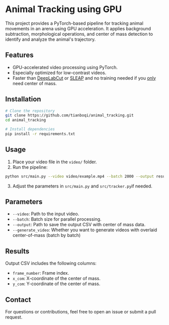 # Animal Tracking using GPU

This project provides a PyTorch-based pipeline for tracking animal movements in an arena using GPU acceleration. It applies background subtraction, morphological operations, and center of mass detection to identify and analyze the animal's trajectory.

## Features
- GPU-accelerated video processing using PyTorch.
- Especially optimized for low-contrast videos.
- Faster than [DeepLabCut](https://www.mackenziemathislab.org/deeplabcut) or [SLEAP](https://sleap.ai/) and no training needed if you <ins>only</ins> need center of mass.
  
## Installation
```bash
# Clone the repository
git clone https://github.com/tianboqi/animal_tracking.git
cd animal_tracking

# Install dependencies
pip install -r requirements.txt
```

## Usage
1. Place your video file in the `video/` folder.
2. Run the pipeline:
```bash
python src/main.py --video video/example.mp4 --batch 2000 --output results.csv
```
3. Adjust the parameters in `src/main.py` and `src/tracker.py`if needed.

## Parameters
- `--video`: Path to the input video.
- `--batch`: Batch size for parallel processing.
- `--output`: Path to save the output CSV with center of mass data.
- `--generate_video`: Whether you want to generate videos with overlaid center-of-mass (batch by batch)

## Results
Output CSV includes the following columns:
- `frame_number`: Frame index.
- `x_com`: X-coordinate of the center of mass.
- `y_com`: Y-coordinate of the center of mass.

## Contact
For questions or contributions, feel free to open an issue or submit a pull request.


